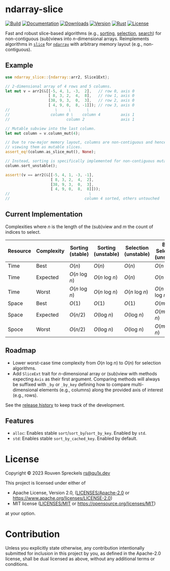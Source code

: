 # ndarray-slice

[![Build][]](https://github.com/qu1x/ndarray-slice/actions/workflows/build.yml)
[![Documentation][]](https://docs.rs/ndarray-slice)
[![Downloads][]](https://crates.io/crates/ndarray-slice)
[![Version][]](https://crates.io/crates/ndarray-slice)
[![Rust][]](https://www.rust-lang.org)
[![License][]](https://opensource.org/licenses)

[Build]: https://github.com/qu1x/ndarray-slice/actions/workflows/build.yml/badge.svg
[Documentation]: https://docs.rs/ndarray-slice/badge.svg
[Downloads]: https://img.shields.io/crates/d/ndarray-slice.svg
[Version]: https://img.shields.io/crates/v/ndarray-slice.svg
[Rust]: https://img.shields.io/badge/rust-v1.58-brightgreen.svg
[License]: https://img.shields.io/badge/License-MIT%20OR%20Apache--2.0-blue.svg

Fast and robust slice-based algorithms (e.g., [sorting], [selection], [search]) for
non-contiguous (sub)views into *n*-dimensional arrays. Reimplements algorithms in [`slice`] for
[`ndarray`] with arbitrary memory layout (e.g., non-contiguous).

[`slice`]: https://doc.rust-lang.org/std/primitive.slice.html
[`ndarray`]: https://docs.rs/ndarray

## Example

```rust
use ndarray_slice::{ndarray::arr2, Slice1Ext};

// 2-dimensional array of 4 rows and 5 columns.
let mut v = arr2(&[[-5, 4, 1, -3,  2],   // row 0, axis 0
                   [ 8, 3, 2,  4,  8],   // row 1, axis 0
                   [38, 9, 3,  0,  3],   // row 2, axis 0
                   [ 4, 9, 0,  8, -1]]); // row 3, axis 0
//                    \     \       \
//                  column 0 \    column 4         axis 1
//                         column 2                axis 1

// Mutable subview into the last column.
let mut column = v.column_mut(4);

// Due to row-major memory layout, columns are non-contiguous and hence cannot be sorted by
// viewing them as mutable slices.
assert_eq!(column.as_slice_mut(), None);

// Instead, sorting is specifically implemented for non-contiguous mutable (sub)views.
column.sort_unstable();

assert!(v == arr2(&[[-5, 4, 1, -3, -1],
                    [ 8, 3, 2,  4,  2],
                    [38, 9, 3,  0,  3],
                    [ 4, 9, 0,  8,  8]]));
//                                   \
//                                 column 4 sorted, others untouched
```

## Current Implementation

Complexities where *n* is the length of the (sub)view and *m* the count of indices to select.

| Resource | Complexity | Sorting (stable) | Sorting (unstable)  | Selection (unstable)     | Bulk Selection (unstable) |
|----------|------------|------------------|---------------------|--------------------------|---------------------------|
| Time     | Best       | *O*(*n*)         | *O*(*n*)            | *O*(*n*)                 | *O*(*n* log *m*)          |
| Time     | Expected   | *O*(*n* log *n*) | *O*(*n* log *n*)    | *O*(*n*)                 | *O*(*n* log *m*)          |
| Time     | Worst      | *O*(*n* log *n*) | *O*(*n* log *n*)    | *O*(*n* log *n*)         | *O*(*n* log *n* log *m*)  |
| Space    | Best       | *O*(1)           | *O*(1)              | *O*(1)                   | *O*(*m*)                  |
| Space    | Expected   | *O*(*n*/2)       | *O*(log *n*)        | *O*(log *n*)             | *O*(*m*+log *n*)          |
| Spoce    | Worst      | *O*(*n*/2)       | *O*(log *n*)        | *O*(log *n*)             | *O*(*m*+log *n*)          |


[sorting]: https://en.wikipedia.org/wiki/Sorting_algorithm
[selection]: https://en.wikipedia.org/wiki/Selection_algorithm
[search]: https://en.wikipedia.org/wiki/Search_algorithm

[`sort`]: Slice1Ext::sort
[`sort_unstable`]: Slice1Ext::sort_unstable
[`select_nth_unstable`]: Slice1Ext::select_nth_unstable

## Roadmap

  * Lower worst-case time complexity from *O*(*n* log *n*) to *O*(*n*) for selection algorithms.
  * Add `SliceExt` trait for *n*-dimensional array or (sub)view with methods expecting `Axis` as
    their first argument. Comparing methods will always be suffixed with `_by` or `_by_key`
    defining how to compare multi-dimensional elements (e.g., columns) along the provided axis
    of interest (e.g., rows).

See the [release history](RELEASES.md) to keep track of the development.

## Features

  * `alloc`: Enables stable `sort`/`sort_by`/`sort_by_key`. Enabled by `std`.
  * `std`: Enables stable `sort_by_cached_key`. Enabled by default.

# License

Copyright © 2023 Rouven Spreckels <rs@qu1x.dev>

This project is licensed under either of

 * Apache License, Version 2.0, ([LICENSES/Apache-2.0](LICENSES/Apache-2.0) or
   https://www.apache.org/licenses/LICENSE-2.0)
 * MIT license ([LICENSES/MIT](LICENSES/MIT) or https://opensource.org/licenses/MIT)

at your option.

# Contribution

Unless you explicitly state otherwise, any contribution intentionally submitted
for inclusion in this project by you, as defined in the Apache-2.0 license,
shall be dual licensed as above, without any additional terms or conditions.
